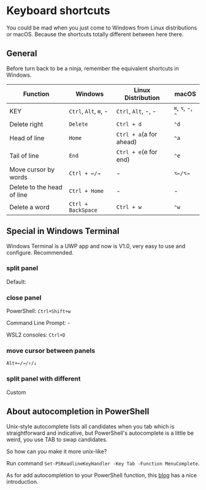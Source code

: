 # Keyboard shortcuts

You could be mad when you just come to Windows from Linux distributions or macOS. Because the shortcuts totally different between here there.

## General

Before turn back to be a ninja, remember the equivalent shortcuts in Windows.

| Function                   | Windows               | Linux Distribution      | macOS            |
| -------------------------- | --------------------- | ----------------------- | ---------------- |
| KEY                        | `Ctrl`, `Alt`, `⊞`, - | `Ctrl`, `Alt`, -, -     | `⌘`, `⌥`, -, `⌃` |
| Delete right               | `Delete`              | `Ctrl + d`              | `⌃d`             |
| Head of line               | `Home`                | `Ctrl + a`(a for ahead) | `⌃a`             |
| Tail of line               | `End`                 | `Ctrl + e`(e for end)   | `⌃e`             |
| Move cursor by words       | `Ctrl + ←/→`          | -                       | `⌥←/⌥→`          |
| Delete to the head of line | `Ctrl + Home`         | -                       | -                |
| Delete a word              | `Ctrl + BackSpace`    | `Ctrl + w`              | `⌃w`             |

## Special in Windows Terminal

Windows Terminal is a UWP app and now is V1.0, very easy to use and configure. Recommended.

### split panel

Default:

### close panel

PowerShell: `Ctrl+Shift+w`

Command Line Prompt: -

WSL2 consoles: `Ctrl+D`

### move cursor between panels

`Alt+←/→/↑/↓`

### split panel with different

Custom

## About autocompletion in PowerShell

Unix-style autocomplete lists all candidates when you tab which is straightforward and indicative, but PowerShell's autocomplete is a little be weird, you use TAB to swap candidates.

So how can you make it more unix-like?

Run command `Set-PSReadlineKeyHandler -Key Tab -Function MenuComplete`.

As for add autocompletion to your PowerShell function, this [blog](https://foxdeploy.com/2017/01/13/adding-tab-completion-to-your-powershell-functions/) has a nice introduction.